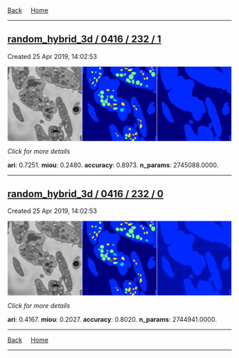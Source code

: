 
[Back](..)&nbsp;&nbsp;&nbsp;&nbsp;&nbsp;[Home](https://leapmanlab.github.io/snapshots)

---

<div class="summary"><a href="1"><h2>random_hybrid_3d / 0416 / 232 / 1</h2></a><p>Created 25 Apr 2019, 14:02:53
</p><a href="1"><img src="1/media/summary.png" align="center"></a><p>
<i>Click for more details</i>
</p></div>

**ari**: 0.7251. **miou**: 0.2480. **accuracy**: 0.8973. **n_params**: 2745088.0000. 

---

<div class="summary"><a href="0"><h2>random_hybrid_3d / 0416 / 232 / 0</h2></a><p>Created 25 Apr 2019, 14:02:53
</p><a href="0"><img src="0/media/summary.png" align="center"></a><p>
<i>Click for more details</i>
</p></div>

**ari**: 0.4167. **miou**: 0.2027. **accuracy**: 0.8020. **n_params**: 2744941.0000. 

---

[Back](..)&nbsp;&nbsp;&nbsp;&nbsp;&nbsp;[Home](https://leapmanlab.github.io/snapshots)

---
